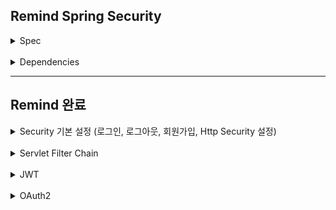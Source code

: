 ## Remind Spring Security
<details>
<summary>Spec</summary>

- Spring Security 복습
- Spring Security 6.1.2 (Spring Security 5 에서 사용하던 각종 함수들이 많이 Deprecated 됨)
- Spring Boot 3.1.1
- JDK 17
</details>

<br>

<details>
<summary>Dependencies</summary>

- Spring Web
- Spring Security
- Lombok
- Spring Data JPA
- H2
</details>

---

## Remind 완료

<details>
<summary>Security 기본 설정 (로그인, 로그아웃, 회원가입, Http Security 설정)</summary>

- Local Test를 위한 Inmemory User 권한 생성 방식
- DelegatingPasswordEncoder
- Custom한 UserDetails, Authority 부여
- Multi Factor Authentication & Custom한 직접 인증 처리를 위한 AuthenticationProvider
  - AuthenticationProvider에서 AuthenticationException 외에 Exception 발생 시 AuthenticationExcpetion으로 Re-Throw
  - 이유 : 등록된 회원이 없을 시 Business Logic에서 다른 Exception을 던지는데 Provider를 거쳐 그대로 Spring Security 내부로 이동하기 때문에 Re-Throw 처리를 해줘야 함

<br>

> 요약
- Spring Security에서 지원하는 InMemory User는 말 그대로 메모리에 등록되어 사용되는 User이므로 애플리케이션 실행이 종료되면 InMember User 역시 메모리에서 사라진다.

- InMemory User를 사용하는 방식은 테스트 환경이나 데모 환경에서 사용할 수 있는 방법이다.

- Spring Security는 사용자의 크리덴셜(Credential, 자격증명을 위한 구체적인 수단)을 암호화하기 위한 PasswordEncoder를 제공하며, PasswordEncoder는 다양한 암호화 방식을 제공하며, Spring Security에서 지원하는 PasswordEncoder의 디폴트 암호화 알고리즘은 bcrypt이다.

- 패스워드 같은 민감한(sensitive) 정보는 반드시 암호화되어 저장되어야 합니다.
패스워드는 복호화할 이유가 없으므로 단방향 암호화 방식으로 암호화되어야 한다.

- Spring Security에서 SimpleGrantedAuthority를 사용해 Role 베이스 형태의 권한을 지정할 때 ‘ROLE_’ + 권한명 형태로 지정해 주어야 한다.

- Spring Security에서는 Spring Security에서 관리하는 User 정보를 UserDetails로 관리한다.

- UserDetails는 UserDetailsService에 의해 로드(load)되는 핵심 User 정보를 표현하는 인터페이스입니다.

- UserDetailsService는 User 정보를 로드(load)하는 핵심 인터페이스이다.

- 일반적으로 Spring Security에서는 인증을 시도하는 주체를 User(비슷한 의미로 Principal도 있음)라고 부른다. Principal은 User의 더 구체적인 정보를 의미하며, 일반적으로 Username을 의미한다.

- Custom UserDetailsService를 사용해 로그인 인증을 처리하는 방식은 Spring Security가 내부적으로 인증을 대신 처리해 주는 방식이다.

- AuthenticationProvider는 Spring Security에서 클라이언트로부터 전달받은 인증 정보를 바탕으로 인증된 사용자인지를 처리하는 Spring Security의 컴포넌트이다.
</details>

<br>

<details>
<summary>Servlet Filter Chain</summary>

- Servlet 기반 어플리케이션에서는 javax.servlet 패키지의 인터페이스를 정의하여 doFilter() 함수 호출을 통해 필터 체인을 구성할 수 있다.
- 이러한 필터체인은 웹 요청,응답 전/후 처리를 할 수 있다.
- 흐름은 웹요청 -> ServletFilterChain -> HttpServlet -> DispatcherServlet / 응답은 그 반대 이다.
- Spring Security에서의 Filter는 Servlet Filter Chain에 DelegatingFilterProxy, FilterChainProxy 이다.

<br>

> **Delegating Filter Proxy란?**

Spring Security 역시 Spring ApplicationContext를 이용한다.<br>
서블릿 필터와 연결되는 Spring Security만의 필터를 ApplicationContext에 Bean으로 등록한 후, <br>
이 Bean들을 이용해서 보안과 관련된 작업을 처리하는 시작점이 DelegatingFilterProxy이다.<br>
즉, 보안과 관련된 직접적인 처리를 하는것이 아닌, Servlet Container 영역의 필터와 ApplicationContext에 등록된 필터들을 연결해주는 Bridge 역할이다.

<br>

> **FilterChainProxy란?**

Spring Security만의 보안을 위한 작업을 처리하는 Filter들의 모음이자 Spring Security의 필터를 사용하기 위한 진입점이다.<br>
Spring Security의 Filter Chain은 URL별로 여러개 등록할 수 있고, Filter Chain이 있을떄 어떤 Filter Chain을 사용할지는<br>
FilterChainProxy가 결정하며, 가장 먼저 매칭된 Filter Chain을 실행한다.
즉, Filter들 사이에 우선순위를 잘 적용해 수행 우선순위를 잘 정하는것도 중요하다.

<br>

> **요약**

Servlet FIlterChain은 요청 URI Path를 기반으로 HttpServlet Request를 처리한다.<br>
따라서 요청 URI 경로를 기반으로 어떤 Filter와 어떤 Servlet을 매핑할지 결정하기 때문에,<br>
Spring Security의 FilterChain을 구성할 때 FilterChainProxy의 필터 실행 우선순위를 생각하며 URI Path를 잘 설정하기

<br>

Filter의 우선순위를 정하는 방법
- `@Order` 어노테이션 사용
- `Ordered` 인터페이스를 구현하는 방법
- `FilterRegistrationBean`을 이용해 순서를 명시적으로 정할수도 있다.
</details>

<br>

<details>
<summary>JWT</summary>

- 

</details>

<br>

<details>
<summary>OAuth2</summary>

-
</details>

